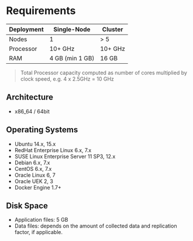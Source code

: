 # Requirements


| Deployment | Single-Node | Cluster |
| --- | --- | --- |
| Nodes | 1 | > 5 |
| Processor | 10+ GHz | 10+ GHz |
| RAM | 4 GB (min 1 GB) | 16 GB |

> Total Processor capacity computed as number of cores multiplied by clock speed, e.g. 4 x 2.5GHz = 10 GHz

## Architecture

- x86_64 / 64bit

## Operating Systems

-   Ubuntu 14.x, 15.x
-   RedHat Enterprise Linux 6.x, 7.x
-   SUSE Linux Enterprise Server 11 SP3, 12.x
-   Debian 6.x, 7.x
-   CentOS 6.x, 7.x
-   Oracle Linux 6, 7
-   Oracle UEK 2, 3
-   Docker Engine 1.7+

## Disk Space

- Application files: 5 GB
- Data files: depends on the amount of collected data and replication factor, if applicable.
